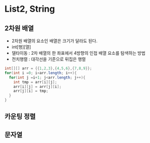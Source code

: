 # List2, String
## 2차원 배열
- 2차원 배열의 요소인 배열은 크기가 달라도 된다.
- int[행][열]
- 델타이동 : 2차 배열의 한 좌표에서 4방향의 인접 배열 요소를 탐색하는 방법
- 전치행렬 : 대각선을 기준으로 뒤집은 행렬
```Java
int[][] arr = {{1,2,3},{4,5,6},{7,8,9}};
for(int i =0; i<arr.length; i++){
  for(int j =i+1; j<arr.length; j++){
    int tmp = arr[i][j];
    arr[i][j] = arr[j][i];
    arr[j][i] = tmp;
  }
}
```
## 카운팅 정렬
## 문자열
